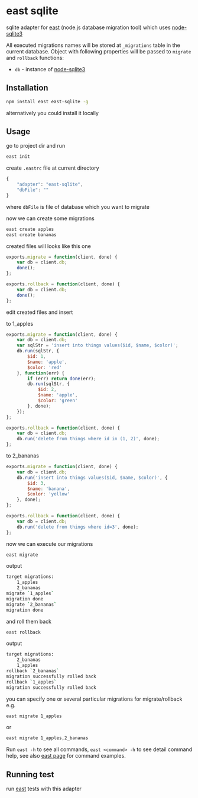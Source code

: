 # east sqlite

sqlite adapter for [east](https://github.com/okv/east) (node.js database migration tool) which uses 
[node-sqlite3](https://github.com/mapbox/node-sqlite3)

All executed migrations names will be stored at `_migrations` table in the
current database. Object with following properties will be passed to `migrate`
and `rollback` functions:

* `db` - instance of [node-sqlite3](http://github.com/mapbox/node-sqlite3/wiki/API#databaserunsql-param--callback)


## Installation

```sh
npm install east east-sqlite -g
```

alternatively you could install it locally


## Usage

go to project dir and run

```sh
east init
```

create `.eastrc` file at current directory

```js
{
	"adapter": "east-sqlite",
	"dbFile": ""
}
```

where `dbFile` is file of database which you want to migrate

now we can create some migrations

```sh
east create apples
east create bananas
```

created files will looks like this one

```js
exports.migrate = function(client, done) {
	var db = client.db;
	done();
};

exports.rollback = function(client, done) {
	var db = client.db;
	done();
};
```

edit created files and insert  

to 1_apples

```js
exports.migrate = function(client, done) {
	var db = client.db;
	var sqlStr = 'insert into things values($id, $name, $color)';
	db.run(sqlStr, {
		$id: 1,
		$name: 'apple',
		$color: 'red'
	}, function(err) {
		if (err) return done(err);
		db.run(sqlStr, {
			$id: 2,
			$name: 'apple',
			$color: 'green'
		}, done);
	});
};

exports.rollback = function(client, done) {
	var db = client.db;
	db.run('delete from things where id in (1, 2)', done);
};
```

to 2_bananas

```js
exports.migrate = function(client, done) {
	var db = client.db;
	db.run('insert into things values($id, $name, $color)', {
		$id: 3,
		$name: 'banana',
		$color: 'yellow'
	}, done);
};

exports.rollback = function(client, done) {
	var db = client.db;
	db.run('delete from things where id=3', done);
};
```

now we can execute our migrations

```sh
east migrate
```

output

```sh
target migrations:
	1_apples
	2_bananas
migrate `1_apples`
migration done
migrate `2_bananas`
migration done
```

and roll them back

```sh
east rollback
```

output

```sh
target migrations:
	2_bananas
	1_apples
rollback `2_bananas`
migration successfully rolled back
rollback `1_apples`
migration successfully rolled back
```

you can specify one or several particular migrations for migrate/rollback e.g.

```sh
east migrate 1_apples
```

or

```sh
east migrate 1_apples,2_bananas
```

Run `east -h` to see all commands, `east <command> -h` to see detail command help,
see also [east page](https://github.com/okv/east#usage) for command examples.


## Running test

run [east](https://github.com/okv/east#running-test) tests with this adapter
